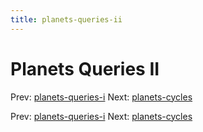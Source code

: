 ```yaml
---
title: planets-queries-ii
---
```




# Planets Queries II

Prev: [planets-queries-i](planets-queries-i.md)
Next: [planets-cycles](planets-cycles.md)

Prev: [planets-queries-i](planets-queries-i.md)
Next: [planets-cycles](planets-cycles.md)

